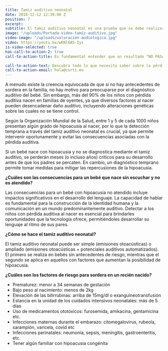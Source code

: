 ```yaml
---
title: Tamiz auditivo neonatal
date: 2018-12-12 12:39:00 Z
position: 7
excerpt:
subtitle: El tamiz auditivo neonatal es una prueba que se debe realizar a todos los recién nacidos con el objetivo de determinar la salud auditiva al nacimiento.
image: "/uploads/Portada-video-tamiz-auditivo.jpg"
video-image: "/uploads/valoración-audiologica.jpg"
video: https://youtu.be/wKNl6A5-Iys
is-video-selected: true
has-call-to-action-2: true
call-to-action-title: Es fundamental entender que un resultado "NO PASA" no indica sordera, sino que sugiere la necesidad de una evaluación completa mediante estudios audiológicos pediátricos para un diagnóstico preciso y la planificación del tratamiento adecuado.

call-to-action-text: Descubra todo lo que necesita saber sobre la pérdida auditiva y los audífonos y encuentre los mejores expertos en audición. Ningún bebé debería someterse al tamiz auditivo más de dos veces; de no pasar en el segundo intento, se requiere una evaluación completa por parte de un médico especializado en Audiología. En caso de un resultado "PASA", hay un 98% de probabilidad de que todo esté en orden, dada la alta sensibilidad del examen.
call-to-action-email: hola@corti.mx
---
```


A menudo existe la creencia equivocada de que si no hay antecedentes de sordera en la familia, no hay motivo para preocuparse por el diagnóstico auditivo del bebé. Sin embargo, más del 90% de los niños con pérdida auditiva nacen en familias de oyentes, ya que diversos factores al nacer pueden desencadenar daño auditivo, incluyendo alteraciones genéticas sobre las cuales no se tiene control.

Según la Organización Mundial de la Salud, entre 1 y 5 de cada 1000 niños presentan algún grado de hipoacusia al nacer, por lo que la detección temprana a través del tamiz auditivo neonatal es crucial, ya que permite intervenir oportunamente y evitar las consecuencias asociadas con la pérdida auditiva.

Si un bebé nace con hipoacusia y no se diagnostica mediante el tamiz auditivo, se perderán meses (o incluso años) críticos para su desarrollo antes de que los padres se percaten. En cambio, un diagnóstico temprano permite tomar medidas para mitigar las repercusiones de la hipoacusia.

**¿Cuáles son las consecuencias para un bebé que nace sin escuchar y no es atendido?**

Las consecuencias para un bebé con hipoacusia no atendido incluye impactos significativos en el desarrollo del lenguaje. La capacidad de hablar es fundamental para la construcción de la identidad humana y la comunicación en un mundo predominantemente auditivo. Detectar a los niños con pérdida auditiva al nacer es esencial para brindarles oportunidades que la tecnología ofrece, permitiéndoles desarrollar su lenguaje al ritmo de sus pares.


**¿Cómo se hace el tamiz auditivo neonatal?**

El tamiz auditivo neonatal puede ser simple (emisiones otoacústicas) o ampliado (emisiones otoacústicas + potenciales auditivos automatizados). El primero se realiza en bebés sin antecedentes de riesgo, mientras que el segundo se aplica en aquellos con factores que aumentan la posibilidad de hipoacusia.


**¿Cuáles son los factores de riesgo para sordera en un recién nacido?**

- Prematurez: menor a 34 semanas de gestación
- Bajo peso al nacimiento: menos de 2kg
- Elevación de las bilirrubinas: arriba de 15mg/dl o exanguíneotransfusión
- Estancia en la unidad de los cuidados intensivos neonatales:  más de 5 días
- Uso de medicamentos ototóxicos: furosemida, amikacina, gentamicina etc.
- Infecciones maternas durante el embarazo: citomegalovirus, rubeola, sarampión, varicela, covid etc
- Infecciones perinatales: neumonía, sepsis, meningitis,  gastroenteritis, etc.
- Tener algún familiar con hipoacusia congénita
